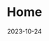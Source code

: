 ---
title: 'Home'
date: 2023-10-24
type: landing

design:
  # Default section spacing
  spacing: "4rem"

sections:
  - block: hero
    content:
      title: Damla és Endre
      text: 👋 Üdvözlünk esküvőnk honlapján! 👋
      announcement:
        text: 
    design:
      spacing:
        padding: [0, 0, 0, 0]
        margin: [0, 0, 0, 0]
      # For full-screen, add `min-h-screen` below
      css_class: "dark"
      background:
        image:
          # Add your image background to `assets/media/`.
          filename: lupines.jpg
          filters:
            brightness: 0.2
  - block: cta-image-paragraph
    id: schedule
    content:
      items:
        - title: Program
          feature_icon: check
          features: 
            - "Az esküvőnk 2024. július 20-án lesz és július 21-én reggelig tart."
            - "A ceremónia 17 órától kezdődik, a Panoráma Hotel kertjében."
          image: RO_invite.jpeg
          design:
            css_class: "bg-gray-100 dark:bg-gray-900"
  - block: cta-image-paragraph
    id: venue
    content:
      items:
        - title: Helyszín
          text: ⭐ Panorama Boutique Hotel ⭐
          feature_icon: check
          features:
            - "Cím: Calea Valcele, DN13E 9, Sfântu Gheorghe 527175"
            - "Honlap: http://www.panoramacenter.ro/"
            - "Megjegyzés: a helyszín Sepsiszentgyörgyön kívül, Előpatak közelében van, ezért javasoljuk a többi szálláshely valamelyikét."
          # Upload image to `assets/media/` and reference the filename here
          image: panorama1.jpg
          button:
            text: Google maps link📍
            url: https://maps.app.goo.gl/1Afw4j53wqjFV3YF7
          design:
            css_class: "bg-gray-100 dark:bg-gray-900"
  - block: cta-image-paragraph
    id: accommodation
    content:
      items:
        - title: Szálláshely
          text: 🛏️ Néhány lehetséges weboldal szálláslehetőséggel Sepsiszentgyörgyön&#58; 
          feature_icon: check
          features:
            - "[trivago.ro](https://www.trivago.ro/en-US/lm?search=200-66808%3Bdr-20240719-20240721%3Brc-2-2)"
            - "[travelminit.ro](https://travelminit.ro/en/accommodation/sepsiszentgyorgy?ci=2024-07-19&co=2024-07-21)"
            - "[booking.com](https://www.booking.com/searchresults.de.html?ss=Sepsiszentgy%C3%B6rgy%2C+Kov%C3%A1szna+megye%2C+Rom%C3%A1nia&ssne=Bukarest&ssne_untouched=Bukarest&label=gen173nr-1FCAEoggI46AdIB1gEaMABiAEBmAEHuAEHyAEM2AEB6AEB-AECiAIBqAIDuAK29pusBsACAdICJDk1NGQ1Y2ZjLTM2ZWMtNGVmNi1hNjgyLTI3NTVlZWUxZDQ4NdgCBeACAQ&aid=304142&lang=de&sb=1&src_elem=sb&src=index&dest_id=-1170186&dest_type=city&ac_position=0&ac_click_type=b&ac_langcode=hu&ac_suggestion_list_length=2&search_selected=true&search_pageview_id=7d156c1bd032005d&ac_meta=GhA3ZDE1NmMxYmQwMzIwMDVkIAAoATICaHU6BlNlcHNpc0AASgBQAA%3D%3D&checkin=2024-07-19&checkout=2024-07-21&group_adults=1&no_rooms=1&group_children=0&sb_travel_purpose=leisure)"
            - "[airbnb.com](https://www.airbnb.com/s/Sf%C3%A2ntu-Gheorghe--Covasna-County--Romania/homes?tab_id=home_tab&refinement_paths%5B%5D=%2Fhomes&flexible_trip_lengths%5B%5D=one_week&monthly_start_date=2024-01-01&monthly_length=3&price_filter_input_type=0&channel=EXPLORE&query=Sf%C3%A2ntu%20Gheorghe%2C%20Covasna%20County&place_id=ChIJ64pejL6ktEAR7lOCjtjuY68&date_picker_type=calendar&checkin=2024-07-19&checkout=2024-07-21&source=structured_search_input_header&search_type=autocomplete_click)"
          # Upload image to `assets/media/` and reference the filename here
          image: szentgyorgy-bazar.jpg
          design:
            css_class: "bg-gray-100 dark:bg-gray-900"
  - block: markdown
    id: photos
    content:
      title: Fotók
      text: |-
        - ☆ Nagyon értékelnénk ha megosztod fotóid velünk! ☆
        - ☆ Az esemény után küldünk egy válogatást minden vendégnek. ☆
        - <br>
        - <a href="https://www.dropbox.com/request/Mrt6o971jFehHJscqq92" target="_blank" style="display: block; margin: 0 auto; padding: 10px 20px; font-size: 16px; color: #fff; background-color: #007bff; border: none; border-radius: 5px; text-decoration: none; width: fit-content;">Itt tudod őket feltölteni.</a>
  - block: markdown
    id: taxi
    content:
      title: Taxi
      text: |-
        Ezeken a telefonszámokon lehet taxit hívni:
        - 📞 [+40745161969](call:+40745161969) 
        - 📞 [+40740439999](call:+40740439999)
        - 📞 [+40723484060](call:+40723484060) 
        - 📞 [+40744839707](call:+40744839707)
        - 📞 [+40722271903](call:+40722271903)
  - block: markdown
    id: contact
    content:
      title: Elérhetőség
      text: |-
        A következő módokon léphetsz kapcsolatba velünk:
        - 📧 [damlaendre@gmail.com](email:damlaendre@gmail.com)
        - 📞 Endre: [+49 1516 8744 123](call:+4915168744123)
        - 📞 Zsuzsa: [+40 758 236 181](call:+40758236181)

---